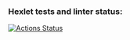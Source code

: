 ### Hexlet tests and linter status:
[![Actions Status](https://github.com/mr-xeroth/python-project-lvl2/workflows/hexlet-check/badge.svg)](https://github.com/mr-xeroth/python-project-lvl2/actions)